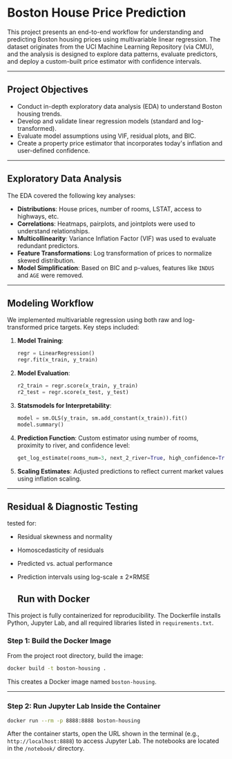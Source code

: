 #  Boston House Price Prediction

This project presents an end-to-end workflow for understanding and predicting Boston housing prices using multivariable linear regression. The dataset originates from the UCI Machine Learning Repository (via CMU), and the analysis is designed to explore data patterns, evaluate predictors, and deploy a custom-built price estimator with confidence intervals.

---

##  Project Objectives

- Conduct in-depth exploratory data analysis (EDA) to understand Boston housing trends.
- Develop and validate linear regression models (standard and log-transformed).
- Evaluate model assumptions using VIF, residual plots, and BIC.
- Create a property price estimator that incorporates today's inflation and user-defined confidence.

---

##  Exploratory Data Analysis

The EDA covered the following key analyses:

- **Distributions**: House prices, number of rooms, LSTAT, access to highways, etc.
- **Correlations**: Heatmaps, pairplots, and jointplots were used to understand relationships.
- **Multicollinearity**: Variance Inflation Factor (VIF) was used to evaluate redundant predictors.
- **Feature Transformations**: Log transformation of prices to normalize skewed distribution.
- **Model Simplification**: Based on BIC and p-values, features like `INDUS` and `AGE` were removed.

---

##  Modeling Workflow

We implemented multivariable regression using both raw and log-transformed price targets. Key steps included:

1. **Model Training**:
    ```python
    regr = LinearRegression()
    regr.fit(x_train, y_train)
    ```

2. **Model Evaluation**:
    ```python
    r2_train = regr.score(x_train, y_train)
    r2_test = regr.score(x_test, y_test)
    ```

3. **Statsmodels for Interpretability**:
    ```python
    model = sm.OLS(y_train, sm.add_constant(x_train)).fit()
    model.summary()
    ```

4. **Prediction Function**:
    Custom estimator using number of rooms, proximity to river, and confidence level:
    ```python
    get_log_estimate(rooms_num=3, next_2_river=True, high_confidence=True)
    ```

5. **Scaling Estimates**:
    Adjusted predictions to reflect current market values using inflation scaling.

---

##  Residual & Diagnostic Testing

tested for:

- Residual skewness and normality
- Homoscedasticity of residuals
- Predicted vs. actual performance
- Prediction intervals using log-scale ± 2×RMSE

  ## Run with Docker

This project is fully containerized for reproducibility. The Dockerfile installs Python, Jupyter Lab, and all required libraries listed in `requirements.txt`.

### Step 1: Build the Docker Image

From the project root directory, build the image:

```bash
docker build -t boston-housing .
```

This creates a Docker image named `boston-housing`.

---

### Step 2: Run Jupyter Lab Inside the Container

```bash
docker run --rm -p 8888:8888 boston-housing
```

After the container starts, open the URL shown in the terminal (e.g., `http://localhost:8888`) to access Jupyter Lab. The notebooks are located in the `/notebook/` directory.



